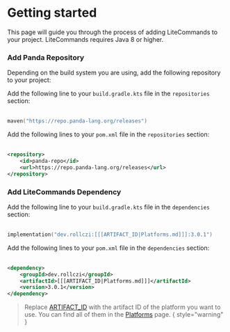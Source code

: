 # Getting started

This page will guide you through the process of adding LiteCommands to your project.
<tip>
LiteCommands requires Java 8 or higher.
</tip>

### Add Panda Repository

Depending on the build system you are using, add the following repository to your project:

<tabs>
<tab title="Gradle KTS">

Add the following line to your `build.gradle.kts` file in the `repositories` section:
<br/><br/>

```kotlin
maven("https://repo.panda-lang.org/releases")
```
</tab>

<tab title="Maven">

Add the following lines to your `pom.xml` file in the `repositories` section:
<br/><br/>

```xml
<repository>
    <id>panda-repo</id>
    <url>https://repo.panda-lang.org/releases</url>
</repository>
```
</tab>
</tabs>

### Add LiteCommands Dependency

<tabs>
<tab title="Gradle KTS">

Add the following line to your `build.gradle.kts` file in the `dependencies` section:
<br/><br/>

```kotlin
implementation("dev.rollczi:[[[ARTIFACT_ID|Platforms.md]]]:3.0.1")
```
</tab>

<tab title="Maven">

Add the following lines to your `pom.xml` file in the `dependencies` section:
<br/><br/>

```xml
<dependency>
    <groupId>dev.rollczi</groupId>
    <artifactId>[[[ARTIFACT_ID|Platforms.md]]]</artifactId>
    <version>3.0.1</version>
</dependency>
```
</tab>

</tabs>

> Replace [ARTIFACT_ID](Platforms.md) with the artifact ID of the platform you want to use. 
> You can find all of them in the [Platforms](Platforms.md) page.
{ style="warning" }